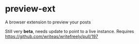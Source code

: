 # preview-ext
A browser extension to preview your posts

Still very **beta**, needs update to point to a live instance. Requires https://github.com/writeas/writefreely/pull/197
